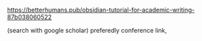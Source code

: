 https://betterhumans.pub/obsidian-tutorial-for-academic-writing-87b038060522


(search with google scholar) preferedly conference link, 
